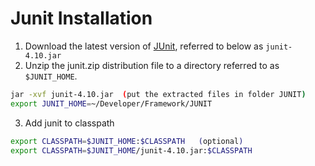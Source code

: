 # Junit Installation


1. Download the latest version of [JUnit](http://sourceforge.net/projects/junit/files/), referred to below as `junit-4.10.jar`
2. Unzip the junit.zip distribution file to a directory referred to as `$JUNIT_HOME`.
```bash
jar -xvf junit-4.10.jar  (put the extracted files in folder JUNIT)
export JUNIT_HOME=~/Developer/Framework/JUNIT
```

3. Add junit to classpath
```bash
export CLASSPATH=$JUNIT_HOME:$CLASSPATH   (optional)
export CLASSPATH=$JUNIT_HOME/junit-4.10.jar:$CLASSPATH
```

